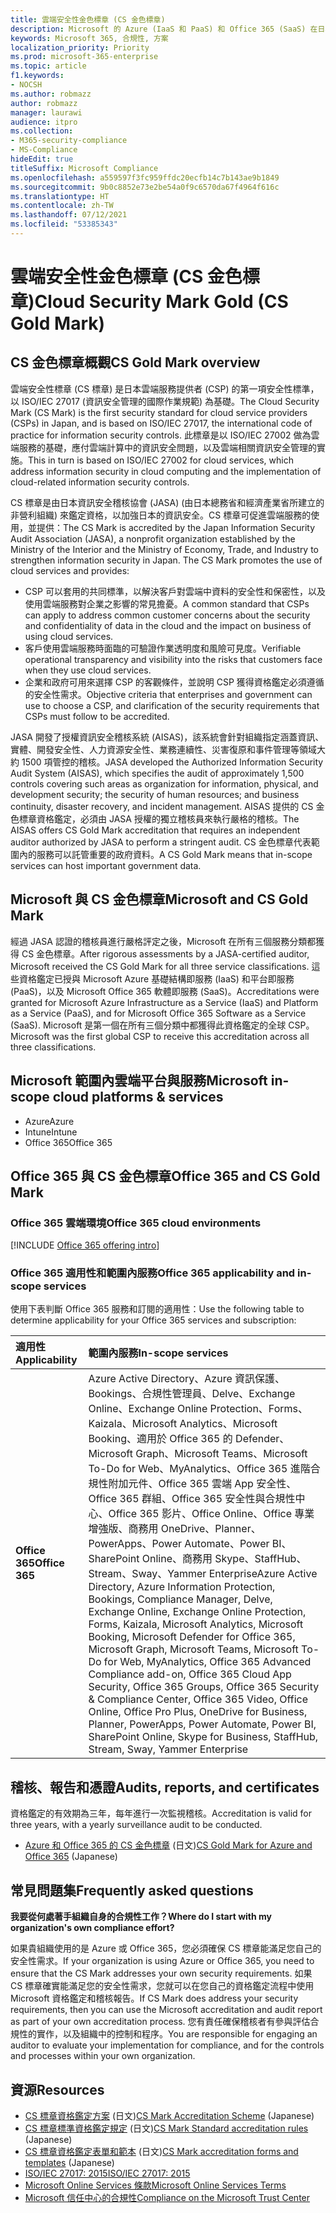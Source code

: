 ```yaml
---
title: 雲端安全性金色標章 (CS 金色標章)
description: Microsoft 的 Azure (IaaS 和 PaaS) 和 Office 365 (SaaS) 在日本獲得 CS 金色標章。
keywords: Microsoft 365, 合規性, 方案
localization_priority: Priority
ms.prod: microsoft-365-enterprise
ms.topic: article
f1.keywords:
- NOCSH
ms.author: robmazz
author: robmazz
manager: laurawi
audience: itpro
ms.collection:
- M365-security-compliance
- MS-Compliance
hideEdit: true
titleSuffix: Microsoft Compliance
ms.openlocfilehash: a559597f3fc959ffdc20ecfb14c7b143ae9b1849
ms.sourcegitcommit: 9b0c8852e73e2be54a0f9c6570da67f4964f616c
ms.translationtype: HT
ms.contentlocale: zh-TW
ms.lasthandoff: 07/12/2021
ms.locfileid: "53385343"
---
```

# <a name="cloud-security-mark-gold-cs-gold-mark"></a><span data-ttu-id="96bdf-104">雲端安全性金色標章 (CS 金色標章)</span><span class="sxs-lookup"><span data-stu-id="96bdf-104">Cloud Security Mark Gold (CS Gold Mark)</span></span>

## <a name="cs-gold-mark-overview"></a><span data-ttu-id="96bdf-105">CS 金色標章概觀</span><span class="sxs-lookup"><span data-stu-id="96bdf-105">CS Gold Mark overview</span></span>

<span data-ttu-id="96bdf-106">雲端安全性標章 (CS 標章) 是日本雲端服務提供者 (CSP) 的第一項安全性標準，以 ISO/IEC 27017 (資訊安全管理的國際作業規範) 為基礎。</span><span class="sxs-lookup"><span data-stu-id="96bdf-106">The Cloud Security Mark (CS Mark) is the first security standard for cloud service providers (CSPs) in Japan, and is based on ISO/IEC 27017, the international code of practice for information security controls.</span></span> <span data-ttu-id="96bdf-107">此標章是以 ISO/IEC 27002 做為雲端服務的基礎，應付雲端計算中的資訊安全問題，以及雲端相關資訊安全管理的實施。</span><span class="sxs-lookup"><span data-stu-id="96bdf-107">This in turn is based on ISO/IEC 27002 for cloud services, which address information security in cloud computing and the implementation of cloud-related information security controls.</span></span>

<span data-ttu-id="96bdf-p102">CS 標章是由日本資訊安全稽核協會 (JASA) (由日本總務省和經濟產業省所建立的非營利組織) 來鑑定資格，以加強日本的資訊安全。CS 標章可促進雲端服務的使用，並提供：</span><span class="sxs-lookup"><span data-stu-id="96bdf-p102">The CS Mark is accredited by the Japan Information Security Audit Association (JASA), a nonprofit organization established by the Ministry of the Interior and the Ministry of Economy, Trade, and Industry to strengthen information security in Japan. The CS Mark promotes the use of cloud services and provides:</span></span>

- <span data-ttu-id="96bdf-110">CSP 可以套用的共同標準，以解決客戶對雲端中資料的安全性和保密性，以及使用雲端服務對企業之影響的常見擔憂。</span><span class="sxs-lookup"><span data-stu-id="96bdf-110">A common standard that CSPs can apply to address common customer concerns about the security and confidentiality of data in the cloud and the impact on business of using cloud services.</span></span>
- <span data-ttu-id="96bdf-111">客戶使用雲端服務時面臨的可驗證作業透明度和風險可見度。</span><span class="sxs-lookup"><span data-stu-id="96bdf-111">Verifiable operational transparency and visibility into the risks that customers face when they use cloud services.</span></span>
- <span data-ttu-id="96bdf-112">企業和政府可用來選擇 CSP 的客觀條件，並說明 CSP 獲得資格鑑定必須遵循的安全性需求。</span><span class="sxs-lookup"><span data-stu-id="96bdf-112">Objective criteria that enterprises and government can use to choose a CSP, and clarification of the security requirements that CSPs must follow to be accredited.</span></span>

<span data-ttu-id="96bdf-113">JASA 開發了授權資訊安全稽核系統 (AISAS)，該系統會針對組織指定涵蓋資訊、實體、開發安全性、人力資源安全性、業務連續性、災害復原和事件管理等領域大約 1500 項管控的稽核。</span><span class="sxs-lookup"><span data-stu-id="96bdf-113">JASA developed the Authorized Information Security Audit System (AISAS), which specifies the audit of approximately 1,500 controls covering such areas as organization for information, physical, and development security; the security of human resources; and business continuity, disaster recovery, and incident management.</span></span> <span data-ttu-id="96bdf-114">AISAS 提供的 CS 金色標章資格鑑定，必須由 JASA 授權的獨立稽核員來執行嚴格的稽核。</span><span class="sxs-lookup"><span data-stu-id="96bdf-114">The AISAS offers CS Gold Mark accreditation that requires an independent auditor authorized by JASA to perform a stringent audit.</span></span> <span data-ttu-id="96bdf-115">CS 金色標章代表範圍內的服務可以託管重要的政府資料。</span><span class="sxs-lookup"><span data-stu-id="96bdf-115">A CS Gold Mark means that in-scope services can host important government data.</span></span>

## <a name="microsoft-and-cs-gold-mark"></a><span data-ttu-id="96bdf-116">Microsoft 與 CS 金色標章</span><span class="sxs-lookup"><span data-stu-id="96bdf-116">Microsoft and CS Gold Mark</span></span>

<span data-ttu-id="96bdf-117">經過 JASA 認證的稽核員進行嚴格評定之後，Microsoft 在所有三個服務分類都獲得 CS 金色標章。</span><span class="sxs-lookup"><span data-stu-id="96bdf-117">After rigorous assessments by a JASA-certified auditor, Microsoft received the CS Gold Mark for all three service classifications.</span></span> <span data-ttu-id="96bdf-118">這些資格鑑定已授與 Microsoft Azure 基礎結構即服務 (IaaS) 和平台即服務 (PaaS)，以及 Microsoft Office 365 軟體即服務 (SaaS)。</span><span class="sxs-lookup"><span data-stu-id="96bdf-118">Accreditations were granted for Microsoft Azure Infrastructure as a Service (IaaS) and Platform as a Service (PaaS), and for Microsoft Office 365 Software as a Service (SaaS).</span></span> <span data-ttu-id="96bdf-119">Microsoft 是第一個在所有三個分類中都獲得此資格鑑定的全球 CSP。</span><span class="sxs-lookup"><span data-stu-id="96bdf-119">Microsoft was the first global CSP to receive this accreditation across all three classifications.</span></span>

## <a name="microsoft-in-scope-cloud-platforms--services"></a><span data-ttu-id="96bdf-120">Microsoft 範圍內雲端平台與服務</span><span class="sxs-lookup"><span data-stu-id="96bdf-120">Microsoft in-scope cloud platforms & services</span></span>

- <span data-ttu-id="96bdf-121">Azure</span><span class="sxs-lookup"><span data-stu-id="96bdf-121">Azure</span></span>
- <span data-ttu-id="96bdf-122">Intune</span><span class="sxs-lookup"><span data-stu-id="96bdf-122">Intune</span></span>
- <span data-ttu-id="96bdf-123">Office 365</span><span class="sxs-lookup"><span data-stu-id="96bdf-123">Office 365</span></span>

## <a name="office-365-and-cs-gold-mark"></a><span data-ttu-id="96bdf-124">Office 365 與 CS 金色標章</span><span class="sxs-lookup"><span data-stu-id="96bdf-124">Office 365 and CS Gold Mark</span></span>

### <a name="office-365-cloud-environments"></a><span data-ttu-id="96bdf-125">Office 365 雲端環境</span><span class="sxs-lookup"><span data-stu-id="96bdf-125">Office 365 cloud environments</span></span>

[!INCLUDE [Office 365 offering intro](../includes/o365-offering-introduction.md)]

### <a name="office-365-applicability-and-in-scope-services"></a><span data-ttu-id="96bdf-126">Office 365 適用性和範圍內服務</span><span class="sxs-lookup"><span data-stu-id="96bdf-126">Office 365 applicability and in-scope services</span></span>

<span data-ttu-id="96bdf-127">使用下表判斷 Office 365 服務和訂閱的適用性：</span><span class="sxs-lookup"><span data-stu-id="96bdf-127">Use the following table to determine applicability for your Office 365 services and subscription:</span></span>

| <span data-ttu-id="96bdf-128">**適用性**</span><span class="sxs-lookup"><span data-stu-id="96bdf-128">**Applicability**</span></span> | <span data-ttu-id="96bdf-129">**範圍內服務**</span><span class="sxs-lookup"><span data-stu-id="96bdf-129">**In-scope services**</span></span> |
|:------------------|:----------------------|
| <span data-ttu-id="96bdf-130">**Office 365**</span><span class="sxs-lookup"><span data-stu-id="96bdf-130">**Office 365**</span></span> | <span data-ttu-id="96bdf-131">Azure Active Directory、Azure 資訊保護、Bookings、合規性管理員、Delve、Exchange Online、Exchange Online Protection、Forms、Kaizala、Microsoft Analytics、Microsoft Booking、適用於 Office 365 的 Defender、Microsoft Graph、Microsoft Teams、Microsoft To-Do for Web、MyAnalytics、Office 365 進階合規性附加元件、Office 365 雲端 App 安全性、Office 365 群組、Office 365 安全性與合規性中心、Office 365 影片、Office Online、Office 專業增強版、商務用 OneDrive、Planner、PowerApps、Power Automate、Power BI、SharePoint Online、商務用 Skype、StaffHub、Stream、Sway、Yammer Enterprise</span><span class="sxs-lookup"><span data-stu-id="96bdf-131">Azure Active Directory, Azure Information Protection, Bookings, Compliance Manager, Delve, Exchange Online, Exchange Online Protection, Forms, Kaizala, Microsoft Analytics, Microsoft Booking, Microsoft Defender for Office 365, Microsoft Graph, Microsoft Teams, Microsoft To-Do for Web, MyAnalytics, Office 365 Advanced Compliance add-on, Office 365 Cloud App Security, Office 365 Groups, Office 365 Security & Compliance Center, Office 365 Video, Office Online, Office Pro Plus, OneDrive for Business, Planner, PowerApps, Power Automate, Power BI, SharePoint Online, Skype for Business, StaffHub, Stream, Sway, Yammer Enterprise</span></span> |

## <a name="audits-reports-and-certificates"></a><span data-ttu-id="96bdf-132">稽核、報告和憑證</span><span class="sxs-lookup"><span data-stu-id="96bdf-132">Audits, reports, and certificates</span></span>

<span data-ttu-id="96bdf-133">資格鑑定的有效期為三年，每年進行一次監視稽核。</span><span class="sxs-lookup"><span data-stu-id="96bdf-133">Accreditation is valid for three years, with a yearly surveillance audit to be conducted.</span></span>

- <span data-ttu-id="96bdf-134">[Azure 和 Office 365 的 CS 金色標章](https://jcispa.jasa.jp/cs_mark_co/cs_gold_mark_co/) (日文)</span><span class="sxs-lookup"><span data-stu-id="96bdf-134">[CS Gold Mark for Azure and Office 365](https://jcispa.jasa.jp/cs_mark_co/cs_gold_mark_co/) (Japanese)</span></span>

## <a name="frequently-asked-questions"></a><span data-ttu-id="96bdf-135">常見問題集</span><span class="sxs-lookup"><span data-stu-id="96bdf-135">Frequently asked questions</span></span>

<span data-ttu-id="96bdf-136">**我要從何處著手組織自身的合規性工作？**</span><span class="sxs-lookup"><span data-stu-id="96bdf-136">**Where do I start with my organization's own compliance effort?**</span></span>

<span data-ttu-id="96bdf-137">如果貴組織使用的是 Azure 或 Office 365，您必須確保 CS 標章能滿足您自己的安全性需求。</span><span class="sxs-lookup"><span data-stu-id="96bdf-137">If your organization is using Azure or Office 365, you need to ensure that the CS Mark addresses your own security requirements.</span></span> <span data-ttu-id="96bdf-138">如果 CS 標章確實能滿足您的安全性需求，您就可以在您自己的資格鑑定流程中使用 Microsoft 資格鑑定和稽核報告。</span><span class="sxs-lookup"><span data-stu-id="96bdf-138">If CS Mark does address your security requirements, then you can use the Microsoft accreditation and audit report as part of your own accreditation process.</span></span> <span data-ttu-id="96bdf-139">您有責任確保稽核者有參與評估合規性的實作，以及組織中的控制和程序。</span><span class="sxs-lookup"><span data-stu-id="96bdf-139">You are responsible for engaging an auditor to evaluate your implementation for compliance, and for the controls and processes within your own organization.</span></span>

## <a name="resources"></a><span data-ttu-id="96bdf-140">資源</span><span class="sxs-lookup"><span data-stu-id="96bdf-140">Resources</span></span>

- <span data-ttu-id="96bdf-141">[CS 標章資格鑑定方案](https://jcispa.jasa.jp/cloud_security/) (日文)</span><span class="sxs-lookup"><span data-stu-id="96bdf-141">[CS Mark Accreditation Scheme](https://jcispa.jasa.jp/cloud_security/) (Japanese)</span></span>
- <span data-ttu-id="96bdf-142">[CS 標章標準資格鑑定規定](https://jcispa.jasa.jp/cloud_security/jcispa_regulation/) (日文)</span><span class="sxs-lookup"><span data-stu-id="96bdf-142">[CS Mark Standard accreditation rules](https://jcispa.jasa.jp/cloud_security/jcispa_regulation/) (Japanese)</span></span>
- <span data-ttu-id="96bdf-143">[CS 標章資格鑑定表單和範本](https://jcispa.jasa.jp/cloud_security/jcispa_regulation_form/) (日文)</span><span class="sxs-lookup"><span data-stu-id="96bdf-143">[CS Mark accreditation forms and templates](https://jcispa.jasa.jp/cloud_security/jcispa_regulation_form/) (Japanese)</span></span>
- [<span data-ttu-id="96bdf-144">ISO/IEC 27017: 2015</span><span class="sxs-lookup"><span data-stu-id="96bdf-144">ISO/IEC 27017: 2015</span></span>](https://www.iso.org/iso/home/store/catalogue_tc/catalogue_detail.htm?csnumber=43757)
- [<span data-ttu-id="96bdf-145">Microsoft Online Services 條款</span><span class="sxs-lookup"><span data-stu-id="96bdf-145">Microsoft Online Services Terms</span></span>](https://aka.ms/Online-Services-Terms)
- [<span data-ttu-id="96bdf-146">Microsoft 信任中心的合規性</span><span class="sxs-lookup"><span data-stu-id="96bdf-146">Compliance on the Microsoft Trust Center</span></span>](https://www.microsoft.com/trust-center/compliance/compliance-overview)
